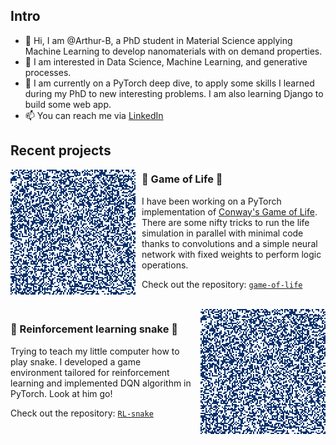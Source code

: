 
## Intro

- 👋 Hi, I am @Arthur-B, a PhD student in Material Science applying Machine Learning to develop nanomaterials with on demand properties.
- 👀 I am interested in Data Science, Machine Learning, and generative processes.
- 🌱 I am currently on a PyTorch deep dive, to apply some skills I learned during my PhD to new interesting problems. I am also learning Django to build some web app.
- 📫 You can reach me via [LinkedIn](https://www.linkedin.com/in/arthur-baucour/)

## Recent projects

<img style="padding-right: 10px; float: left;" src="./assets/life_200x200.gif" />

### 🌱 Game of Life 🌱

I have been working on a PyTorch implementation of [Conway's Game of Life](https://en.wikipedia.org/wiki/Conway%27s_Game_of_Life).
There are some nifty tricks to run the life simulation in parallel with minimal code thanks to convolutions and a simple neural network with fixed weights to perform logic operations.

Check out the repository: [`game-of-life`](https://github.com/Arthur-B/game-of-life)

<br>

<img style="padding-left: 10px; float: right;" src="./assets/life_200x200.gif" />

### 🐍 Reinforcement learning snake 🐍

Trying to teach my little computer how to play snake.
I developed a game environment tailored for reinforcement learning and implemented DQN algorithm in PyTorch.
Look at him go!

Check out the repository: [`RL-snake`](https://github.com/Arthur-B/RL-snake)
